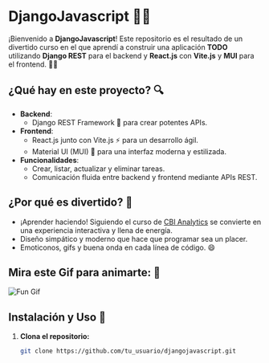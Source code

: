 # DjangoJavascript 🚀✨

¡Bienvenido a **DjangoJavascript**! Este repositorio es el resultado de un divertido curso en el que aprendí a construir una aplicación **TODO** utilizando **Django REST** para el backend y **React.js** con **Vite.js** y **MUI** para el frontend. 📝🎉

## ¿Qué hay en este proyecto? 🔍
- **Backend**: 
  - Django REST Framework 🐍 para crear potentes APIs.
- **Frontend**: 
  - React.js junto con Vite.js ⚡ para un desarrollo ágil.
  - Material UI (MUI) 🎨 para una interfaz moderna y estilizada.
- **Funcionalidades**:
  - Crear, listar, actualizar y eliminar tareas.
  - Comunicación fluida entre backend y frontend mediante APIs REST.

## ¿Por qué es divertido? 🎈
- ¡Aprender haciendo! Siguiendo el curso de [CBI Analytics](https://www.youtube.com/watch?v=8hG7EmttO5A&t=1405s) se convierte en una experiencia interactiva y llena de energía. 
- Diseño simpático y moderno que hace que programar sea un placer.
- Emoticonos, gifs y buena onda en cada línea de código. 😄

## Mira este Gif para animarte: 🎥
![Fun Gif](https://media.giphy.com/media/3o7aD2saalBwwftBIY/giphy.gif)

## Instalación y Uso 🚀
1. **Clona el repositorio:**
   ```bash
   git clone https://github.com/tu_usuario/djangojavascript.git

